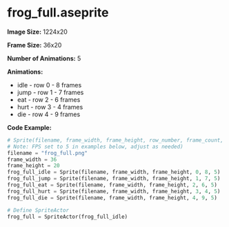# frog_full.aseprite
**Image Size:** 1224x20

**Frame Size:** 36x20

**Number of Animations:** 5

**Animations:**
- idle - row 0 - 8 frames
- jump - row 1 - 7 frames
- eat - row 2 - 6 frames
- hurt - row 3 - 4 frames
- die - row 4 - 9 frames

**Code Example:**
```python
# Sprite(filename, frame_width, frame_height, row_number, frame_count, fps)
# Note: FPS set to 5 in examples below, adjust as needed)
filename = "frog_full.png"
frame_width = 36
frame_height = 20
frog_full_idle = Sprite(filename, frame_width, frame_height, 0, 8, 5)
frog_full_jump = Sprite(filename, frame_width, frame_height, 1, 7, 5)
frog_full_eat = Sprite(filename, frame_width, frame_height, 2, 6, 5)
frog_full_hurt = Sprite(filename, frame_width, frame_height, 3, 4, 5)
frog_full_die = Sprite(filename, frame_width, frame_height, 4, 9, 5)

# Define SpriteActor
frog_full = SpriteActor(frog_full_idle)
```
